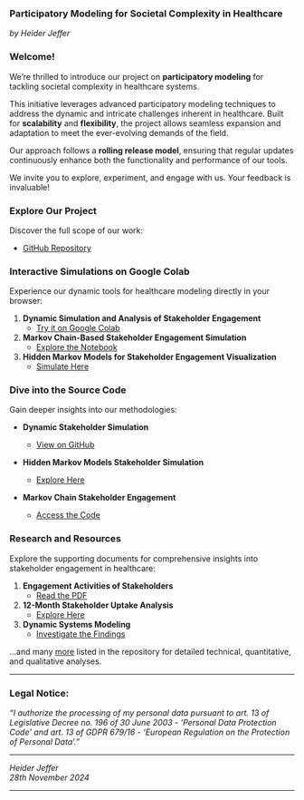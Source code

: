 ### Participatory Modeling for Societal Complexity in Healthcare  
*by Heider Jeffer*  

### Welcome!  
We’re thrilled to introduce our project on **participatory modeling** for tackling societal complexity in healthcare systems.  

This initiative leverages advanced participatory modeling techniques to address the dynamic and intricate challenges inherent in healthcare. Built for **scalability** and **flexibility**, the project allows seamless expansion and adaptation to meet the ever-evolving demands of the field.  

Our approach follows a **rolling release model**, ensuring that regular updates continuously enhance both the functionality and performance of our tools.  

We invite you to explore, experiment, and engage with us. Your feedback is invaluable!  


### Explore Our Project  
Discover the full scope of our work:  
- [GitHub Repository](https://github.com/HeiderJeffer/Participatory-Modeling-for-Societal-Complexity-in-Healthcare)  

### Interactive Simulations on Google Colab  
Experience our dynamic tools for healthcare modeling directly in your browser:  

1. **Dynamic Simulation and Analysis of Stakeholder Engagement**  
   - [Try it on Google Colab](https://colab.research.google.com/drive/105ePLc-icF1qyzUB-VX9SQ446raubosx?authuser=2#scrollTo=Pj6BZsWqDA2k)  
2. **Markov Chain-Based Stakeholder Engagement Simulation**  
   - [Explore the Notebook](https://colab.research.google.com/drive/10XOiQYhWYDUiDC-Xc5rdSawtCdbbK6f0?authuser=2#scrollTo=QrGq7LbEDEzP)  
3. **Hidden Markov Models for Stakeholder Engagement Visualization**  
   - [Simulate Here](https://colab.research.google.com/drive/10Xhi3mYzLiJCJdsXJZcVIorODaEE8E99?authuser=2)  


### Dive into the Source Code  
Gain deeper insights into our methodologies:  

- **Dynamic Stakeholder Simulation**  
  - [View on GitHub](https://github.com/HeiderJeffer/Participatory-Modeling-for-Societal-Complexity-in-Healthcare/blob/main/dynamic_stakeholder_simulation.ipynb)  

- **Hidden Markov Models Stakeholder Simulation**  
  - [Explore Here](https://github.com/HeiderJeffer/Participatory-Modeling-for-Societal-Complexity-in-Healthcare/blob/main/hmm_stakeholder_simulation.ipynb)  

- **Markov Chain Stakeholder Engagement**  
  - [Access the Code](https://github.com/HeiderJeffer/Participatory-Modeling-for-Societal-Complexity-in-Healthcare/blob/main/markov_chain_stakeholder_engagement.ipynb)  
 
### Research and Resources  
Explore the supporting documents for comprehensive insights into stakeholder engagement in healthcare:  

1. **Engagement Activities of Stakeholders**  
   - [Read the PDF](https://github.com/HeiderJeffer/Participatory-Modeling-for-Societal-Complexity-in-Healthcare/blob/main/latex/Engagement%20Activities%20of%20Stakeholders%20in%20Healthcare/main.pdf)  
2. **12-Month Stakeholder Uptake Analysis**  
   - [Explore Here](https://github.com/HeiderJeffer/Participatory-Modeling-for-Societal-Complexity-in-Healthcare/blob/main/data/documents/Engagement%20Dynamics%20and%20Stakeholder%20Uptake%20A%2012-Month%20Analysis.md)  
3. **Dynamic Systems Modeling**  
   - [Investigate the Findings](https://github.com/HeiderJeffer/Participatory-Modeling-for-Societal-Complexity-in-Healthcare/blob/main/data/documents/Dynamic%20Systems%20Modeling%20Exploring%20Fluctuations%2C%20Uptake%20Rates%2C%20and%20Feedback%20Loops.md)  

…and many [more](https://github.com/HeiderJeffer/Participatory-Modeling-for-Societal-Complexity-in-Healthcare/tree/08b8a675fdabb09272fe5c42de4728646fc1a30e/data/documents) listed in the repository for detailed technical, quantitative, and qualitative analyses.  

---

### Legal Notice:  
*“I authorize the processing of my personal data pursuant to art. 13 of Legislative Decree no. 196 of 30 June 2003 - ‘Personal Data Protection Code’ and art. 13 of GDPR 679/16 - ‘European Regulation on the Protection of Personal Data’.”*  

---

*Heider Jeffer*  
*28th November 2024*  

--- 
